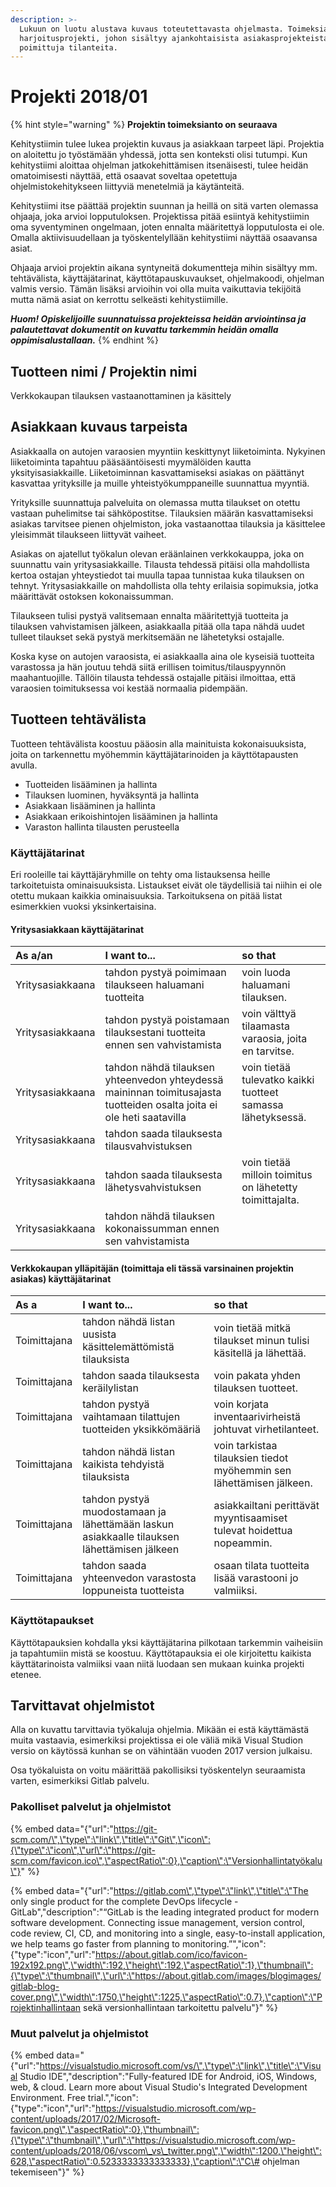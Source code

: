 ```yaml
---
description: >-
  Lukuun on luotu alustava kuvaus toteutettavasta ohjelmasta. Toimeksianto on
  harjoitusprojekti, johon sisältyy ajankohtaisista asiakasprojekteista
  poimittuja tilanteita.
---
```


# Projekti 2018/01

{% hint style="warning" %}
**Projektin toimeksianto on seuraava**

Kehitystiimin tulee lukea projektin kuvaus ja asiakkaan tarpeet läpi. Projektia on aloitettu jo työstämään yhdessä, jotta sen konteksti olisi tutumpi. Kun kehitystiimi aloittaa ohjelman jatkokehittämisen itsenäisesti, tulee heidän omatoimisesti näyttää, että osaavat soveltaa opetettuja ohjelmistokehitykseen liittyviä menetelmiä ja käytänteitä.

Kehitystiimi itse päättää projektin suunnan ja heillä on sitä varten olemassa ohjaaja, joka arvioi lopputuloksen. Projektissa pitää esiintyä kehitystiimin oma syventyminen ongelmaan, joten ennalta määritettyä lopputulosta ei ole. Omalla aktiivisuudellaan ja työskentelyllään kehitystiimi näyttää osaavansa asiat.

Ohjaaja arvioi projektin aikana syntyneitä dokumentteja mihin sisältyy mm. tehtävälista, käyttäjätarinat, käyttötapauskuvaukset, ohjelmakoodi, ohjelman valmis versio. Tämän lisäksi arvioihin voi olla muita vaikuttavia tekijöitä mutta nämä asiat on kerrottu selkeästi kehitystiimille.

_**Huom! Opiskelijoille suunnatuissa projekteissa heidän arviointinsa ja palautettavat dokumentit on kuvattu tarkemmin heidän omalla oppimisalustallaan.**_
{% endhint %}



## Tuotteen nimi / Projektin nimi

Verkkokaupan tilauksen vastaanottaminen ja käsittely

## Asiakkaan kuvaus tarpeista

Asiakkaalla on autojen varaosien myyntiin keskittynyt liiketoiminta. Nykyinen liiketoiminta tapahtuu pääsääntöisesti myymälöiden kautta yksityisasiakkaille. Liiketoiminnan kasvattamiseksi asiakas on päättänyt kasvattaa yrityksille ja muille yhteistyökumppaneille suunnattua myyntiä.

Yrityksille suunnattuja palveluita on olemassa mutta tilaukset on otettu vastaan puhelimitse tai sähköpostitse. Tilauksien määrän kasvattamiseksi asiakas tarvitsee pienen ohjelmiston, joka vastaanottaa tilauksia ja käsittelee yleisimmät tilaukseen liittyvät vaiheet.

Asiakas on ajatellut työkalun olevan eräänlainen verkkokauppa, joka on suunnattu vain yritysasiakkaille. Tilausta tehdessä pitäisi olla mahdollista kertoa ostajan yhteystiedot tai muulla tapaa tunnistaa kuka tilauksen on tehnyt. Yritysasiakkaille on mahdollista olla tehty erilaisia sopimuksia, jotka määrittävät ostoksen kokonaissumman.

Tilaukseen tulisi pystyä valitsemaan ennalta määritettyjä tuotteita ja tilauksen vahvistamisen jälkeen, asiakkaalla pitää olla tapa nähdä uudet tulleet tilaukset sekä pystyä merkitsemään ne lähetetyksi ostajalle.

Koska kyse on autojen varaosista, ei asiakkaalla aina ole kyseisiä tuotteita varastossa ja hän joutuu tehdä siitä erillisen toimitus/tilauspyynnön maahantuojille. Tällöin tilausta tehdessä ostajalle pitäisi ilmoittaa, että varaosien toimituksessa voi kestää normaalia pidempään.

## Tuotteen tehtävälista

Tuotteen tehtävälista koostuu pääosin alla mainituista kokonaisuuksista, joita on tarkennettu myöhemmin käyttäjätarinoiden ja käyttötapausten avulla.

* Tuotteiden lisääminen ja hallinta
* Tilauksen luominen, hyväksyntä ja hallinta
* Asiakkaan lisääminen ja hallinta
* Asiakkaan erikoishintojen lisääminen ja hallinta
* Varaston hallinta tilausten perusteella

### Käyttäjätarinat

Eri rooleille tai käyttäjäryhmille on tehty oma listauksensa heille tarkoitetuista ominaisuuksista. Listaukset eivät ole täydellisiä tai niihin ei ole otettu mukaan kaikkia ominaisuuksia. Tarkoituksena on pitää listat esimerkkien vuoksi yksinkertaisina.

#### Yritysasiakkaan käyttäjätarinat

| As a/an | I want to... | so that |
| :--- | :--- | :--- |
| Yritysasiakkaana | tahdon pystyä poimimaan tilaukseen haluamani tuotteita | voin luoda haluamani tilauksen. |
| Yritysasiakkaana | tahdon pystyä poistamaan tilauksestani tuotteita ennen sen vahvistamista | voin välttyä tilaamasta varaosia, joita en tarvitse. |
| Yritysasiakkaana | tahdon nähdä tilauksen yhteenvedon yhteydessä maininnan toimitusajasta tuotteiden osalta joita ei ole heti saatavilla | voin tietää tulevatko kaikki tuotteet samassa lähetyksessä. |
| Yritysasiakkaana | tahdon saada tilauksesta tilausvahvistuksen |  |
| Yritysasiakkaana | tahdon saada tilauksesta lähetysvahvistuksen | voin tietää milloin toimitus on lähetetty toimittajalta. |
| Yritysasiakkaana | tahdon nähdä tilauksen kokonaissumman ennen sen vahvistamista |  |

#### Verkkokaupan ylläpitäjän \(toimittaja eli tässä varsinainen projektin asiakas\) käyttäjätarinat

| As a | I want to... | so that |
| :--- | :--- | :--- |
| Toimittajana | tahdon nähdä listan uusista käsittelemättömistä tilauksista | voin tietää mitkä tilaukset minun tulisi käsitellä ja lähettää. |
| Toimittajana | tahdon saada tilauksesta keräilylistan | voin pakata yhden tilauksen tuotteet. |
| Toimittajana | tahdon pystyä vaihtamaan tilattujen tuotteiden yksikkömääriä | voin korjata inventaarivirheistä johtuvat virhetilanteet. |
| Toimittajana | tahdon nähdä listan kaikista tehdyistä tilauksista | voin tarkistaa tilauksien tiedot myöhemmin sen lähettämisen jälkeen. |
| Toimittajana | tahdon pystyä muodostamaan ja lähettämään laskun asiakkaalle tilauksen lähettämisen jälkeen | asiakkailtani perittävät myyntisaamiset tulevat hoidettua nopeammin. |
| Toimittajana | tahdon saada yhteenvedon varastosta loppuneista tuotteista | osaan tilata tuotteita lisää varastooni jo valmiiksi. |

### Käyttötapaukset

Käyttötapauksien kohdalla yksi käyttäjätarina pilkotaan tarkemmin vaiheisiin ja tapahtumiin mistä se koostuu. Käyttötapauksia ei ole kirjoitettu kaikista käyttätarinoista valmiiksi vaan niitä luodaan sen mukaan kuinka projekti etenee.

## Tarvittavat ohjelmistot

Alla on kuvattu tarvittavia työkaluja ohjelmia. Mikään ei estä käyttämästä muita vastaavia, esimerkiksi projektissa ei ole väliä mikä Visual Studion versio on käytössä kunhan se on vähintään vuoden 2017 version julkaisu.

Osa työkaluista on voitu määrittää pakollisiksi työskentelyn seuraamista varten, esimerkiksi Gitlab palvelu.

### Pakolliset palvelut ja ohjelmistot

{% embed data="{\"url\":\"https://git-scm.com/\",\"type\":\"link\",\"title\":\"Git\",\"icon\":{\"type\":\"icon\",\"url\":\"https://git-scm.com/favicon.ico\",\"aspectRatio\":0},\"caption\":\"Versionhallintatyökalu\"}" %}

{% embed data="{\"url\":\"https://gitlab.com\",\"type\":\"link\",\"title\":\"The only single product for the complete DevOps lifecycle - GitLab\",\"description\":\"“GitLab is the leading integrated product for modern software development. Connecting issue management, version control, code review, CI, CD, and monitoring into a single, easy-to-install application, we help teams go faster from planning to monitoring.”\",\"icon\":{\"type\":\"icon\",\"url\":\"https://about.gitlab.com/ico/favicon-192x192.png\",\"width\":192,\"height\":192,\"aspectRatio\":1},\"thumbnail\":{\"type\":\"thumbnail\",\"url\":\"https://about.gitlab.com/images/blogimages/gitlab-blog-cover.png\",\"width\":1750,\"height\":1225,\"aspectRatio\":0.7},\"caption\":\"Projektinhallintaan sekä versionhallintaan tarkoitettu palvelu\"}" %}

### Muut palvelut ja ohjelmistot

{% embed data="{\"url\":\"https://visualstudio.microsoft.com/vs/\",\"type\":\"link\",\"title\":\"Visual Studio IDE\",\"description\":\"Fully-featured IDE for Android, iOS, Windows, web, & cloud. Learn more about Visual Studio\'s Integrated Development Environment. Free trial.\",\"icon\":{\"type\":\"icon\",\"url\":\"https://visualstudio.microsoft.com/wp-content/uploads/2017/02/Microsoft-favicon.png\",\"aspectRatio\":0},\"thumbnail\":{\"type\":\"thumbnail\",\"url\":\"https://visualstudio.microsoft.com/wp-content/uploads/2018/06/vscom\_vs\_twitter.png\",\"width\":1200,\"height\":628,\"aspectRatio\":0.5233333333333333},\"caption\":\"C\# ohjelman tekemiseen\"}" %}



